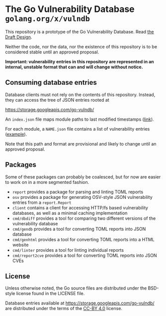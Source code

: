 # The Go Vulnerability Database `golang.org/x/vulndb`

This repository is a prototype of the Go Vulnerability Database.
Read [the Draft Design](https://golang.org/design/draft-vulndb).

Neither the code, nor the data, nor the existence of this repository is to be
considered stable until an approved proposal.

**Important: vulnerability entries in this repository are represented in an
internal, unstable format that can and will change without notice.**

## Consuming database entries

Database clients must not rely on the contents of this repository. Instead, they
can access the tree of JSON entries rooted at

https://storage.googleapis.com/go-vulndb/

An `index.json` file maps module paths to last modified timestamps
([link](https://storage.googleapis.com/go-vulndb/index.json)).

For each module, a `NAME.json` file contains a list of vulnerability entries
([example](https://storage.googleapis.com/go-vulndb/golang.org/x/crypto.json)).

Note that this path and format are provisional and likely to change until an
approved proposal.

## Packages

Some of these packages can probably be coalesced, but for now are easier to work
on in a more segmented fashion.

* `report` provides a package for parsing and linting TOML reports
* `osv` provides a package for generating OSV-style JSON vulnerability entries
  from a `report.Report`
* `client` contains a client for accessing HTTP/fs based vulnerability
  databases, as well as a minimal caching implementation
* `cmd/dbdiff` provides a tool for comparing two different versions of the vulnerability database
* `cmd/gendb` provides a tool for converting TOML reports into JSON database
* `cmd/genhtml` provides a tool for converting TOML reports into a HTML website
* `cmd/linter` provides a tool for linting individual reports
* `cmd/report2cve` provides a tool for converting TOML reports into JSON CVEs

## License

Unless otherwise noted, the Go source files are distributed under
the BSD-style license found in the LICENSE file.

Database entries available at https://storage.googleapis.com/go-vulndb/ are
distributed under the terms of the
[CC-BY 4.0](https://creativecommons.org/licenses/by/4.0/) license.
